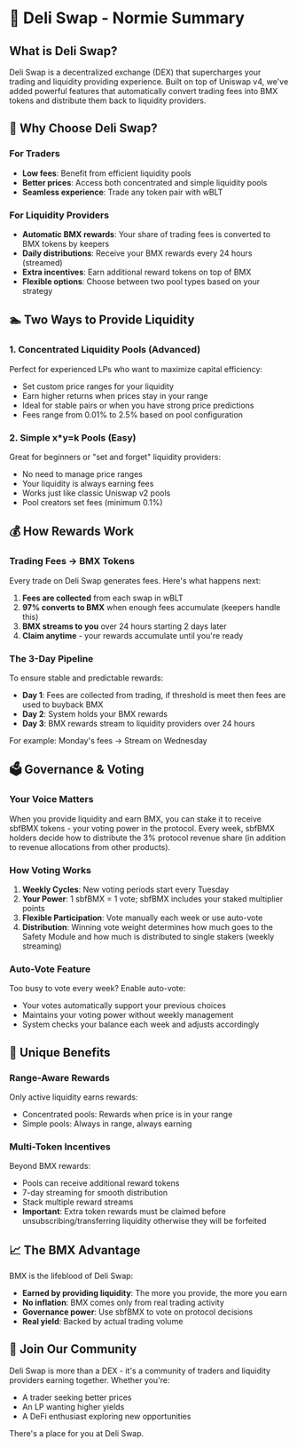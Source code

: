 # 🍱 Deli Swap - Normie Summary

## What is Deli Swap?

Deli Swap is a decentralized exchange (DEX) that supercharges your trading and liquidity providing experience. Built on top of Uniswap v4, we've added powerful features that automatically convert trading fees into BMX tokens and distribute them back to liquidity providers.

## 🎯 Why Choose Deli Swap?

### For Traders

- **Low fees**: Benefit from efficient liquidity pools
- **Better prices**: Access both concentrated and simple liquidity pools
- **Seamless experience**: Trade any token pair with wBLT

### For Liquidity Providers

- **Automatic BMX rewards**: Your share of trading fees is converted to BMX tokens by keepers
- **Daily distributions**: Receive your BMX rewards every 24 hours (streamed)
- **Extra incentives**: Earn additional reward tokens on top of BMX
- **Flexible options**: Choose between two pool types based on your strategy

## 🏊 Two Ways to Provide Liquidity

### 1. Concentrated Liquidity Pools (Advanced)

Perfect for experienced LPs who want to maximize capital efficiency:

- Set custom price ranges for your liquidity
- Earn higher returns when prices stay in your range
- Ideal for stable pairs or when you have strong price predictions
- Fees range from 0.01% to 2.5% based on pool configuration

### 2. Simple x\*y=k Pools (Easy)

Great for beginners or "set and forget" liquidity providers:

- No need to manage price ranges
- Your liquidity is always earning fees
- Works just like classic Uniswap v2 pools
- Pool creators set fees (minimum 0.1%)

## 💰 How Rewards Work

### Trading Fees → BMX Tokens

Every trade on Deli Swap generates fees. Here's what happens next:

1. **Fees are collected** from each swap in wBLT
2. **97% converts to BMX** when enough fees accumulate (keepers handle this)
3. **BMX streams to you** over 24 hours starting 2 days later
4. **Claim anytime** - your rewards accumulate until you're ready

### The 3-Day Pipeline

To ensure stable and predictable rewards:

- **Day 1**: Fees are collected from trading, if threshold is meet then fees are used to buyback BMX
- **Day 2**: System holds your BMX rewards
- **Day 3**: BMX rewards stream to liquidity providers over 24 hours

For example: Monday's fees → Stream on Wednesday

## 🗳️ Governance & Voting

### Your Voice Matters

When you provide liquidity and earn BMX, you can stake it to receive sbfBMX tokens - your voting power in the protocol. Every week, sbfBMX holders decide how to distribute the 3% protocol revenue share (in addition to revenue allocations from other products).

### How Voting Works

1. **Weekly Cycles**: New voting periods start every Tuesday
2. **Your Power**: 1 sbfBMX = 1 vote; sbfBMX includes your staked multiplier points
3. **Flexible Participation**: Vote manually each week or use auto-vote
4. **Distribution**: Winning vote weight determines how much goes to the Safety Module and how much is distributed to single stakers (weekly streaming)

### Auto-Vote Feature

Too busy to vote every week? Enable auto-vote:

- Your votes automatically support your previous choices
- Maintains your voting power without weekly management
- System checks your balance each week and adjusts accordingly

## 🌟 Unique Benefits

### Range-Aware Rewards

Only active liquidity earns rewards:

- Concentrated pools: Rewards when price is in your range
- Simple pools: Always in range, always earning

### Multi-Token Incentives

Beyond BMX rewards:

- Pools can receive additional reward tokens
- 7-day streaming for smooth distribution
- Stack multiple reward streams
- **Important**: Extra token rewards must be claimed before unsubscribing/transferring liquidity otherwise they will be forfeited

## 📈 The BMX Advantage

BMX is the lifeblood of Deli Swap:

- **Earned by providing liquidity**: The more you provide, the more you earn
- **No inflation**: BMX comes only from real trading activity
- **Governance power**: Use sbfBMX to vote on protocol decisions
- **Real yield**: Backed by actual trading volume

## 🤝 Join Our Community

Deli Swap is more than a DEX - it's a community of traders and liquidity providers earning together. Whether you're:

- A trader seeking better prices
- An LP wanting higher yields
- A DeFi enthusiast exploring new opportunities

There's a place for you at Deli Swap.
